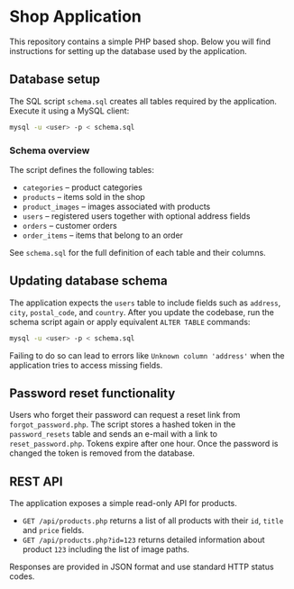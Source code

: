 # Shop Application

This repository contains a simple PHP based shop. Below you will find instructions for setting up the database used by the application.

## Database setup

The SQL script `schema.sql` creates all tables required by the application. Execute it using a MySQL client:

```bash
mysql -u <user> -p < schema.sql
```

### Schema overview

The script defines the following tables:

- `categories` – product categories
- `products` – items sold in the shop
- `product_images` – images associated with products
- `users` – registered users together with optional address fields
- `orders` – customer orders
- `order_items` – items that belong to an order

See `schema.sql` for the full definition of each table and their columns.

## Updating database schema

The application expects the `users` table to include fields such as `address`, `city`, `postal_code`, and `country`. After you update the codebase, run the schema script again or apply equivalent `ALTER TABLE` commands:

```bash
mysql -u <user> -p < schema.sql
```

Failing to do so can lead to errors like `Unknown column 'address'` when the application tries to access missing fields.


## Password reset functionality

Users who forget their password can request a reset link from `forgot_password.php`.
The script stores a hashed token in the `password_resets` table and sends an e-mail
with a link to `reset_password.php`. Tokens expire after one hour. Once the
password is changed the token is removed from the database.


## REST API

The application exposes a simple read-only API for products.

- `GET /api/products.php` returns a list of all products with their `id`, `title` and `price` fields.
- `GET /api/products.php?id=123` returns detailed information about product `123` including the list of image paths.

Responses are provided in JSON format and use standard HTTP status codes.
